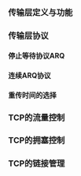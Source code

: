 ### 传输层定义与功能  
### 传输层协议  
#### 停止等待协议ARQ  
#### 连续ARQ协议  
#### 重传时间的选择  
### TCP的流量控制  
### TCP的拥塞控制  
### TCP的链接管理  
